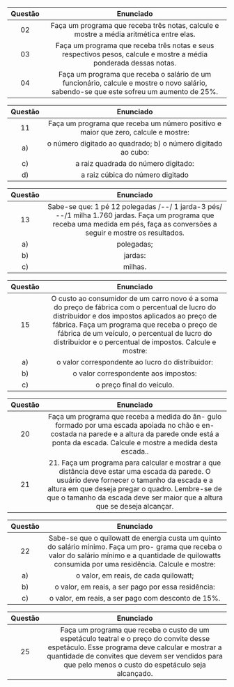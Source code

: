 Questão | Enunciado
:---------: | :------:
02 | Faça um programa que receba três notas, calcule e mostre a média aritmética entre elas.
03|Faça um programa que receba três notas e seus respectivos pesos, calcule e mostre a média ponderada dessas notas.
04|Faça um programa que receba o salário de um funcionário, calcule e mostre o novo salário, sabendo-se que este sofreu um aumento de 25%.

Questão | Enunciado
:---------: | :------:
11|Faça um programa que receba um número positivo e maior que zero, calcule e mostre:
a)| o número digitado ao quadrado; b) o número digitado ao cubo:
c)| a raiz quadrada do número digitado:
d)| a raiz cúbica do número digitado

Questão | Enunciado
:---------: | :------:
13|Sabe-se que: 1 pé 12 polegadas /--/ 1 jarda-3 pés/ --/1 milha 1.760 jardas. Faça um programa que receba uma medida em pés, faça as conversões a seguir e mostre os resultados.
a)| polegadas;
b) |jardas:
c)| milhas.

Questão | Enunciado
:---------: | :------:
15| O custo ao consumidor de um carro novo é a soma do preço de fábrica com o percentual de lucro do distribuidor e dos impostos aplicados ao preço de fábrica. Faça um programa que receba o preço de fábrica de um veículo, o percentual de lucro do distribuidor e o percentual de impostos. Calcule e mostre:
a)| o valor correspondente ao lucro do distribuidor:
b)| o valor correspondente aos impostos:
c)| o preço final do veículo.

Questão | Enunciado
:---------: | :------:
20|  Faça um programa que receba a medida do ân- gulo formado por uma escada apoiada no chão e en- costada na parede e a altura da parede onde está a ponta da escada. Calcule e mostre a medida desta escada..
21| 21. Faça um programa para calcular e mostrar a que distância deve estar uma escada da parede. O usuário deve fornecer o tamanho da escada e a altura em que deseja pregar o quadro. Lembre-se de que o tamanho da escada deve ser maior que a altura que se deseja alcançar.

Questão | Enunciado
:---------: | :------:
22|Sabe-se que o quilowatt de energia custa um quinto do salário mínimo. Faça um pro- grama que receba o valor do salário mínimo e a quantidade de quilowatts consumida por uma residência. Calcule e mostre:
a)| o valor, em reais, de cada quilowatt;
b)| o valor, em reais, a ser pago por essa residência:
c)| o valor, em reais, a ser pago com desconto de 15%.

Questão | Enunciado
:---------: | :------:
25| Faça um programa que receba o custo de um espetáculo teatral e o preço do convite desse espetáculo. Esse programa deve calcular e mostrar a quantidade de convites que devem ser vendidos para que pelo menos o custo do espetáculo seja alcançado.
